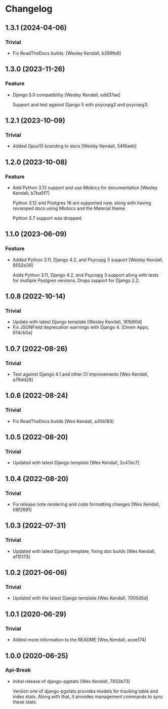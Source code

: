 # Changelog

## 1.3.1 (2024-04-06)

### Trivial

  - Fix ReadTheDocs builds. [Wesley Kendall, b289fe8]

## 1.3.0 (2023-11-26)

### Feature

  - Django 5.0 compatibility [Wesley Kendall, edd37ae]

    Support and test against Django 5 with psycopg2 and psycopg3.

## 1.2.1 (2023-10-09)

### Trivial

  - Added Opus10 branding to docs [Wesley Kendall, 54f6aeb]

## 1.2.0 (2023-10-08)

### Feature

  - Add Python 3.12 support and use Mkdocs for documentation [Wesley Kendall, b7ba5f7]

    Python 3.12 and Postgres 16 are supported now, along with having revamped docs using Mkdocs and the Material theme.

    Python 3.7 support was dropped.

## 1.1.0 (2023-06-09)

### Feature

  - Added Python 3.11, Django 4.2, and Psycopg 3 support [Wesley Kendall, 8552e39]

    Adds Python 3.11, Django 4.2, and Psycopg 3 support along with tests for multiple Postgres versions. Drops support for Django 2.2.

## 1.0.8 (2022-10-14)

### Trivial

  - Update with latest Django template [Wesley Kendall, 181b90d]
  - Fix JSONField deprecation warnings with Django 4. [Omen Apps, 614cb0a]

## 1.0.7 (2022-08-26)

### Trivial

  - Test against Django 4.1 and other CI improvements [Wes Kendall, a79dd28]

## 1.0.6 (2022-08-24)

### Trivial

  - Fix ReadTheDocs builds [Wes Kendall, a30b183]

## 1.0.5 (2022-08-20)

### Trivial

  - Updated with latest Django template [Wes Kendall, 2c47ac7]

## 1.0.4 (2022-08-20)

### Trivial

  - Fix release note rendering and code formatting changes [Wes Kendall, 08f2691]

## 1.0.3 (2022-07-31)

### Trivial

  - Updated with latest Django template, fixing doc builds [Wes Kendall, ef15173]

## 1.0.2 (2021-06-06)

### Trivial

  - Updated with the latest Django template [Wes Kendall, 7000d5d]

## 1.0.1 (2020-06-29)

### Trivial

  - Added more information to the README [Wes Kendall, acee174]

## 1.0.0 (2020-06-25)

### Api-Break

  - Initial release of django-pgstats [Wes Kendall, 7933b73]

    Version one of django-pgstats provides models for tracking table and index
    stats. Along with that, it provides management commands to sync these
    stats.
